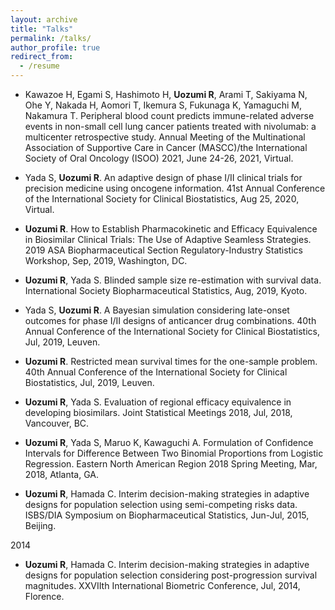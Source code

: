 ```yaml
---
layout: archive
title: "Talks"
permalink: /talks/
author_profile: true
redirect_from:
  - /resume
---
```


* Kawazoe H, Egami S, Hashimoto H, **Uozumi R**, Arami T, Sakiyama N, Ohe Y, Nakada H, Aomori T, Ikemura S, Fukunaga K, Yamaguchi M, Nakamura T. Peripheral blood count predicts immune-related adverse events in non-small cell lung cancer patients treated with nivolumab: a multicenter retrospective study. Annual Meeting of the Multinational Association of Supportive Care in Cancer (MASCC)/the International Society of Oral Oncology (ISOO) 2021, June 24-26, 2021, Virtual. 

*	Yada S, **Uozumi R**. An adaptive design of phase I/II clinical trials for precision medicine using oncogene information. 41st Annual Conference of the International Society for Clinical Biostatistics, Aug 25, 2020, Virtual. 

* **Uozumi R**. How to Establish Pharmacokinetic and Efficacy Equivalence in Biosimilar Clinical Trials: The Use of Adaptive Seamless Strategies. 2019 ASA Biopharmaceutical Section Regulatory-Industry Statistics Workshop, Sep, 2019, Washington, DC. 

*	**Uozumi R**, Yada S. Blinded sample size re-estimation with survival data. International Society Biopharmaceutical Statistics, Aug, 2019, Kyoto. 

*	Yada S, **Uozumi R**. A Bayesian simulation considering late-onset outcomes for phase I/II designs of anticancer drug combinations. 40th Annual Conference of the International Society for Clinical Biostatistics, Jul, 2019, Leuven. 

* **Uozumi R**. Restricted mean survival times for the one-sample problem. 40th Annual Conference of the International Society for Clinical Biostatistics, Jul, 2019, Leuven. 

* **Uozumi R**, Yada S. Evaluation of regional efficacy equivalence in developing biosimilars. Joint Statistical Meetings 2018, Jul, 2018, Vancouver, BC. 

* **Uozumi R**, Yada S, Maruo K, Kawaguchi A. Formulation of Confidence Intervals for Difference Between Two Binomial Proportions from Logistic Regression. Eastern North American Region 2018 Spring Meeting, Mar, 2018, Atlanta, GA. 

* **Uozumi R**, Hamada C. Interim decision-making strategies in adaptive designs for population selection using semi-competing risks data. ISBS/DIA Symposium on Biopharmaceutical Statistics, Jun-Jul, 2015, Beijing. 

2014

* **Uozumi R**, Hamada C. Interim decision-making strategies in adaptive designs for population selection considering post-progression survival magnitudes. XXVIIth International Biometric Conference, Jul, 2014, Florence. 
